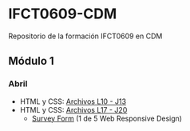 # IFCT0609-CDM
Repositorio de la formación IFCT0609 en CDM

## Módulo 1

### Abril

- HTML y CSS: [Archivos L10 - J13](./1.Modulo_1/abril-10-13/)
- HTML y CSS: [Archivos L17 - J20](./1.Modulo_1/abril-10-13/)
    - [Survey Form](./1.Modulo_1/abril-17-20/survey.html) (1 de 5 Web Responsive Design)

